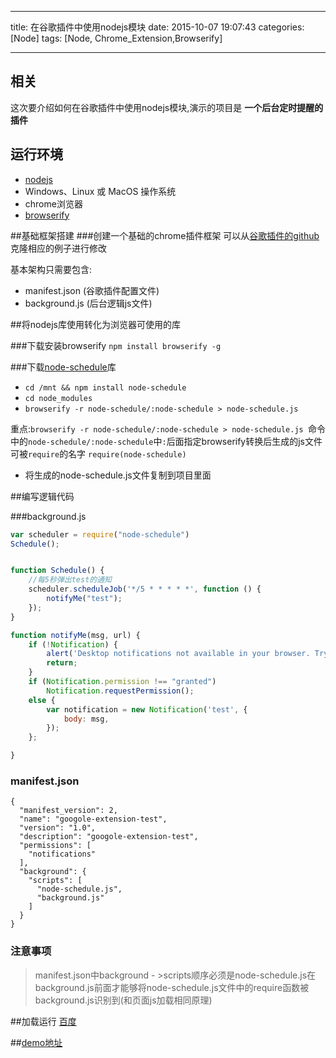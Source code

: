 ---

title: 在谷歌插件中使用nodejs模块
date: 2015-10-07 19:07:43
categories: [Node]
tags: [Node, Chrome_Extension,Browserify]

----
## 相关
这次要介绍如何在谷歌插件中使用nodejs模块,演示的项目是 **一个后台定时提醒的插件**

## 运行环境
* [nodejs](http://nodejs.org/)
* Windows、Linux 或 MacOS 操作系统
* chrome浏览器
* [browserify](https://github.com/substack/node-browserify)


##基础框架搭建
###创建一个基础的chrome插件框架
可以从[谷歌插件的github](https://github.com/GoogleChrome/chrome-app-samples)克隆相应的例子进行修改

基本架构只需要包含:

* manifest.json (谷歌插件配置文件)
*  background.js (后台逻辑js文件)


##将nodejs库使用转化为浏览器可使用的库
 <!-- more -->
###下载安装browserify
`npm install browserify -g`


###下载[node-schedule](https://github.com/tejasmanohar/node-schedule)库
* `cd /mnt && npm install node-schedule` 
*  `cd node_modules`
* `browserify -r node-schedule/:node-schedule > node-schedule.js `

重点:`browserify -r node-schedule/:node-schedule > node-schedule.js `命令中的`node-schedule/:node-schedule`中`:`后面指定browserify转换后生成的js文件可被`require`的名字
`require(node-schedule)`

* 将生成的node-schedule.js文件复制到项目里面

##编写逻辑代码

###background.js
```javascript
var scheduler = require("node-schedule")
Schedule();


function Schedule() {
	//每5秒弹出test的通知
	scheduler.scheduleJob('*/5 * * * * *', function () {
		notifyMe("test");
	});
}

function notifyMe(msg, url) {
	if (!Notification) {
		alert('Desktop notifications not available in your browser. Try Chromium.');
		return;
	}
	if (Notification.permission !== "granted")
		Notification.requestPermission();
	else {
		var notification = new Notification('test', {
			body: msg,
		});
    };

}


```

### manifest.json
```
{
  "manifest_version": 2,
  "name": "googole-extension-test",
  "version": "1.0",
  "description": "googole-extension-test",
  "permissions": [
    "notifications"
  ],
  "background": {
    "scripts": [
      "node-schedule.js",
      "background.js"
    ]
  }
}
```


### 注意事项
>manifest.json中background - >scripts顺序必须是node-schedule.js在background.js前面才能够将node-schedule.js文件中的require函数被background.js识别到(和页面js加载相同原理)

##加载运行
[百度](www.baidu.com)

##[demo地址](https://github.com/stableShip/googole-extension-test.git)









